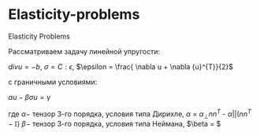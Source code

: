 # Elasticity-problems
Elasticity Problems

Рассматриваем задачу линейной упругости:

$div u = -b,$ $\sigma = C:\epsilon,$ $\epsilon = \frac{ \nabla u + \nabla {u}^{T}}{2}$

с граничными условиями:

$\alpha u - \beta \sigma u = \gamma$

где $\alpha -$ тензор 3-го порядка, условия типа Дирихле, $\alpha$ = ${\alpha}_{\bot} n n^{T}$ - $\alpha{||} (n n^{T} - \mathbb{I})$
$\beta -$ тензор 3-го порядка, условия типа Неймана, $\beta = $
